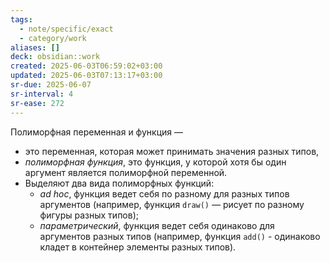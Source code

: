 ```yaml
---
tags:
  - note/specific/exact
  - category/work
aliases: []
deck: obsidian::work
created: 2025-06-03T06:59:02+03:00
updated: 2025-06-03T07:13:17+03:00
sr-due: 2025-06-07
sr-interval: 4
sr-ease: 272
---
```


Полиморфная переменная и функция
—
- это переменная, которая может принимать значения разных типов,
- *полиморфная функция*, это функция, у которой хотя бы один аргумент является полиморфной переменной.
- Выделяют два вида полиморфных функций:
	- *ad hoc*, функция ведет себя по разному для разных типов аргументов (например, функция `draw()` — рисует по разному фигуры разных типов);
	- *параметрический*, функция ведет себя одинаково для аргументов разных типов (например, функция `add()` - одинаково кладет в контейнер элементы разных типов).
